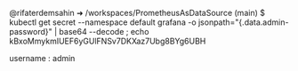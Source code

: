 
@rifaterdemsahin ➜ /workspaces/PrometheusAsDataSource (main) $ kubectl get secret --namespace default grafana -o jsonpath="{.data.admin-password}" | base64 --decode ; echo
kBxoMmykmIUEF6yGUlFNSv7DKXaz7Ubg8BYg6UBH

username : admin

